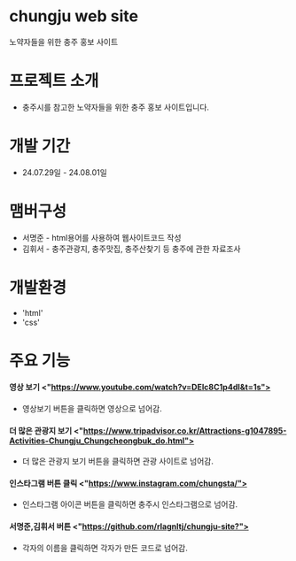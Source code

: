 # chungju web site
노약자들을 위한 충주 홍보 사이트

# 프로젝트 소개
- 충주시를 참고한 노약자들을 위한 충주 홍보 사이트입니다.

# 개발 기간
- 24.07.29일 - 24.08.01일

# 맴버구성
- 서명준 - html용어를 사용하여 웹사이트코드 작성
- 김휘서 - 충주관광지, 충주맛집, 충주산찾기 등 충주에 관한 자료조사

# 개발환경
- 'html'
- 'css'

# 주요 기능
#### 영상 보기 <"https://www.youtube.com/watch?v=DEIc8C1p4dI&t=1s">
- 영상보기 버튼을 클릭하면 영상으로 넘어감.
#### 더 많은 관광지 보기 <"https://www.tripadvisor.co.kr/Attractions-g1047895-Activities-Chungju_Chungcheongbuk_do.html">
- 더 많은 관광지 보기 버튼을 클릭하면 관광 사이트로 넘어감.
#### 인스타그램 버튼 클릭 <"https://www.instagram.com/chungsta/">
- 인스타그램 아이콘 버튼을 클릭하면 충주시 인스타그램으로 넘어감.
#### 서명준,김휘서 버튼 <"https://github.com/rlagnltj/chungju-site?">
- 각자의 이름을 클릭하면 각자가 만든 코드로 넘어감.
